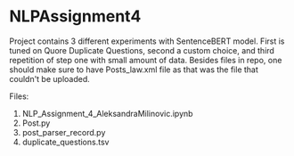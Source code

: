 # NLPAssignment4

Project contains 3 different experiments with SentenceBERT model. First is tuned on Quore Duplicate Questions, second a custom choice, and third repetition of step one with small amount of data.
Besides files in repo, one should make sure to have Posts_law.xml file as that was the file that couldn't be uploaded.


Files: 

1. NLP_Assignment_4_AleksandraMilinovic.ipynb
2. Post.py
3. post_parser_record.py
4. duplicate_questions.tsv

